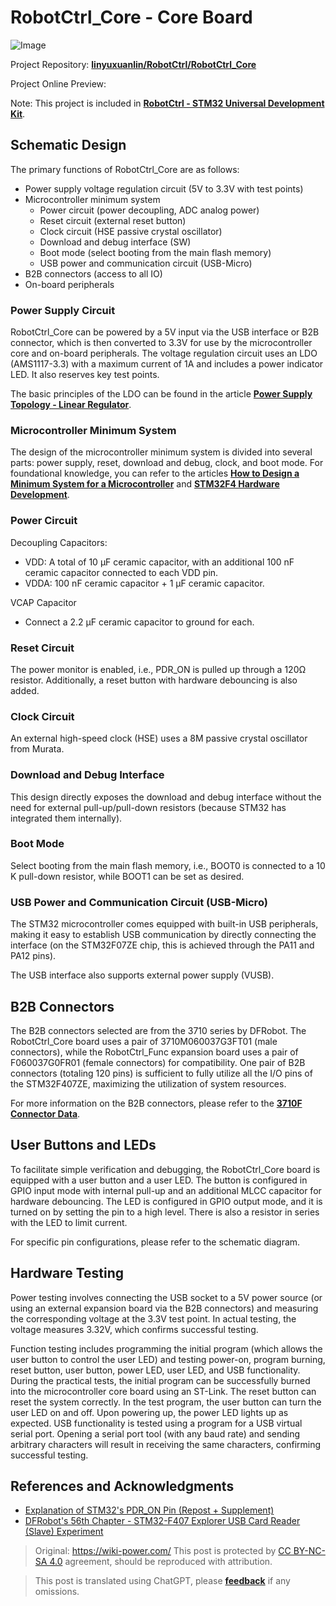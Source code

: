 # RobotCtrl_Core - Core Board

![Image](https://img.wiki-power.com/d/wiki-media/img/20220527113423.png)

Project Repository: [**linyuxuanlin/RobotCtrl/RobotCtrl_Core**](https://github.com/linyuxuanlin/RobotCtrl/tree/main/RobotCtrl_MultiBoard_Project/RobotCtrl_Core)

Project Online Preview:

<div class="altium-iframe-viewer">
  <div
    class="altium-ecad-viewer"
    data-project-src="https://github.com/linyuxuanlin/RobotCtrl/raw/main/RobotCtrl_MultiBoard_Project/RobotCtrl_Core_V2.81B.zip"
  ></div>
</div>

Note: This project is included in [**RobotCtrl - STM32 Universal Development Kit**](https://wiki-power.com/RobotCtrl-STM32%E9%80%9A%E7%94%A8%E5%BC%80%E5%8F%91%E5%A5%97%E4%BB%B6).

## Schematic Design

The primary functions of RobotCtrl_Core are as follows:

- Power supply voltage regulation circuit (5V to 3.3V with test points)
- Microcontroller minimum system
  - Power circuit (power decoupling, ADC analog power)
  - Reset circuit (external reset button)
  - Clock circuit (HSE passive crystal oscillator)
  - Download and debug interface (SW)
  - Boot mode (select booting from the main flash memory)
  - USB power and communication circuit (USB-Micro)
- B2B connectors (access to all IO)
- On-board peripherals

### Power Supply Circuit

RobotCtrl_Core can be powered by a 5V input via the USB interface or B2B connector, which is then converted to 3.3V for use by the microcontroller core and on-board peripherals. The voltage regulation circuit uses an LDO (AMS1117-3.3) with a maximum current of 1A and includes a power indicator LED. It also reserves key test points.

The basic principles of the LDO can be found in the article [**Power Supply Topology - Linear Regulator**](https://wiki-power.com/%E7%94%B5%E6%BA%90%E6%8B%93%E6%89%91-%E7%BA%BF%E6%80%A7%E7%A8%B3%E5%8E%8B).

### Microcontroller Minimum System

The design of the microcontroller minimum system is divided into several parts: power supply, reset, download and debug, clock, and boot mode. For foundational knowledge, you can refer to the articles [**How to Design a Minimum System for a Microcontroller**](https://wiki-power.com/%E5%A6%82%E4%BD%95%E8%AE%BE%E8%AE%A1%E4%B8%80%E6%AC%BE%E5%8D%95%E7%89%87%E6%9C%BA%E7%9A%84%E6%9C%80%E5%B0%8F%E7%B3%BB%E7%BB%9F) and [**STM32F4 Hardware Development**](https://wiki-power.com/STM32F4%E7%A1%AC%E4%BB%B6%E5%BC%80%E5%8F%91).

### Power Circuit

Decoupling Capacitors:

- VDD: A total of 10 μF ceramic capacitor, with an additional 100 nF ceramic capacitor connected to each VDD pin.
- VDDA: 100 nF ceramic capacitor + 1 µF ceramic capacitor.

VCAP Capacitor

- Connect a 2.2 µF ceramic capacitor to ground for each.

### Reset Circuit

The power monitor is enabled, i.e., PDR_ON is pulled up through a 120Ω resistor. Additionally, a reset button with hardware debouncing is also added.

### Clock Circuit

An external high-speed clock (HSE) uses a 8M passive crystal oscillator from Murata.

### Download and Debug Interface

This design directly exposes the download and debug interface without the need for external pull-up/pull-down resistors (because STM32 has integrated them internally).

### Boot Mode

Select booting from the main flash memory, i.e., BOOT0 is connected to a 10 K pull-down resistor, while BOOT1 can be set as desired.

### USB Power and Communication Circuit (USB-Micro)

The STM32 microcontroller comes equipped with built-in USB peripherals, making it easy to establish USB communication by directly connecting the interface (on the STM32F07ZE chip, this is achieved through the PA11 and PA12 pins).

The USB interface also supports external power supply (VUSB).

## B2B Connectors

The B2B connectors selected are from the 3710 series by DFRobot. The RobotCtrl_Core board uses a pair of 3710M060037G3FT01 (male connectors), while the RobotCtrl_Func expansion board uses a pair of F060037G0FR01 (female connectors) for compatibility. One pair of B2B connectors (totaling 120 pins) is sufficient to fully utilize all the I/O pins of the STM32F407ZE, maximizing the utilization of system resources.

For more information on the B2B connectors, please refer to the [**3710F Connector Data**](http://www.openedv.com/thread-78182-1-1.html).

## User Buttons and LEDs

To facilitate simple verification and debugging, the RobotCtrl_Core board is equipped with a user button and a user LED. The button is configured in GPIO input mode with internal pull-up and an additional MLCC capacitor for hardware debouncing. The LED is configured in GPIO output mode, and it is turned on by setting the pin to a high level. There is also a resistor in series with the LED to limit current.

For specific pin configurations, please refer to the schematic diagram.

## Hardware Testing

Power testing involves connecting the USB socket to a 5V power source (or using an external expansion board via the B2B connectors) and measuring the corresponding voltage at the 3.3V test point. In actual testing, the voltage measures 3.32V, which confirms successful testing.

Function testing includes programming the initial program (which allows the user button to control the user LED) and testing power-on, program burning, reset button, user button, power LED, user LED, and USB functionality. During the practical tests, the initial program can be successfully burned into the microcontroller core board using an ST-Link. The reset button can reset the system correctly. In the test program, the user button can turn the user LED on and off. Upon powering up, the power LED lights up as expected. USB functionality is tested using a program for a USB virtual serial port. Opening a serial port tool (with any baud rate) and sending arbitrary characters will result in receiving the same characters, confirming successful testing.

## References and Acknowledgments

- [Explanation of STM32's PDR_ON Pin (Repost + Supplement)](https://blog.csdn.net/Frankenstien_/article/details/105971841)
- [DFRobot's 56th Chapter - STM32-F407 Explorer USB Card Reader (Slave) Experiment](https://zhuanlan.zhihu.com/p/136163591)

> Original: <https://wiki-power.com/>
> This post is protected by [CC BY-NC-SA 4.0](https://creativecommons.org/licenses/by/4.0/deed.en) agreement, should be reproduced with attribution.

> This post is translated using ChatGPT, please [**feedback**](https://github.com/linyuxuanlin/Wiki_MkDocs/issues/new) if any omissions.